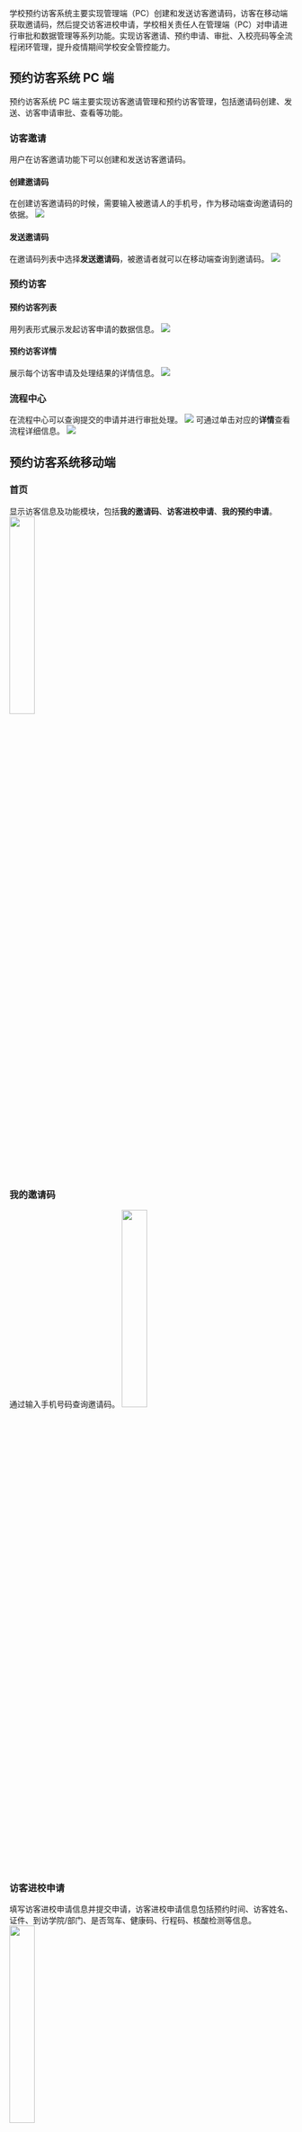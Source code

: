 
学校预约访客系统主要实现管理端（PC）创建和发送访客邀请码，访客在移动端获取邀请码，然后提交访客进校申请，学校相关责任人在管理端（PC）对申请进行审批和数据管理等系列功能。实现访客邀请、预约申请、审批、入校亮码等全流程闭环管理，提升疫情期间学校安全管控能力。

## 预约访客系统 PC 端
预约访客系统 PC 端主要实现访客邀请管理和预约访客管理，包括邀请码创建、发送、访客申请审批、查看等功能。

### 访客邀请
用户在访客邀请功能下可以创建和发送访客邀请码。

#### 创建邀请码
在创建访客邀请码的时候，需要输入被邀请人的手机号，作为移动端查询邀请码的依据。
![](https://qcloudimg.tencent-cloud.cn/raw/a0e2bd7dfc453740989c5185817ae3bf.png)

#### 发送邀请码
在邀请码列表中选择**发送邀请码**，被邀请者就可以在移动端查询到邀请码。
![](https://qcloudimg.tencent-cloud.cn/raw/c51804cef1d8310f966bab117cd8bcfc.png)

### 预约访客
#### 预约访客列表
用列表形式展示发起访客申请的数据信息。
![](https://qcloudimg.tencent-cloud.cn/raw/9cc962010a5a6c8ac1a6d827c749745d.png)

#### 预约访客详情
展示每个访客申请及处理结果的详情信息。
![](https://qcloudimg.tencent-cloud.cn/raw/f7c8b3c6b1dcd20e34bec91a5106289e.png)

### 流程中心
在流程中心可以查询提交的申请并进行审批处理。
![](https://qcloudimg.tencent-cloud.cn/raw/dc983da46be66c6e087d664a400a0194.png)
可通过单击对应的**详情**查看流程详细信息。
![](https://qcloudimg.tencent-cloud.cn/raw/d1127f4571d36d398ed5e3c482dc95ce.png)


## 预约访客系统移动端
### 首页
显示访客信息及功能模块，包括**我的邀请码**、**访客进校申请**、**我的预约申请**。
<img src = "https://qcloudimg.tencent-cloud.cn/raw/d6a5f44d6231466571d230bcbd66f363.png" style = "width:30%"> 


### 我的邀请码
通过输入手机号码查询邀请码。
<img src = "https://qcloudimg.tencent-cloud.cn/raw/499d947317e2c672738f9e48f48c9bef.png" style = "width:30%"> 

### 访客进校申请
填写访客进校申请信息并提交申请，访客进校申请信息包括预约时间、访客姓名、证件、到访学院/部门、是否驾车、健康码、行程码、核酸检测等信息。
<img src = "https://qcloudimg.tencent-cloud.cn/raw/37b128628e894d85df81559793f00913.png" style = "width:30%"> 


### 我的预约申请
分为已通过、审批中、已拒绝三个状态展示申请记录。
<img src = "https://qcloudimg.tencent-cloud.cn/raw/6a75ae196bacbd2e160a6d075dd755b5.png" style = "width:30%"> 
每一种状态点进去都可以看到详情信息。
<img src = "https://qcloudimg.tencent-cloud.cn/raw/f03a8140361a76e4e28b73c0d2b7a046.png" style = "width:30%"> 
在已通过状态列表下面，点击访客码图标，可以进入访客码页面。
<img src = "https://qcloudimg.tencent-cloud.cn/raw/cb6e7d981e747b04a9360557a3808c50.png" style = "width:30%"> 

## 预约访客系统使用说明
### 使用流程
1. 邀请人在 PC 端创建邀请码、并发送邀请码。
2. 被邀请人在移动端根据创建邀请码时使用的手机号码查询邀请码。
3. 被邀请人在移动端创建预约申请。
4. 学校内部相关人员在 PC 端进行申请审批。
5. 审批通过后，被邀请人在移动端查询预约申请及详情。
6. 进入学校时在移动端展示访客码。


### 审批流程
访客发起申请后对接人会先收到审批信息，对接人审批通过后对接人的单位负责人会收到审批信息，单位负责人审批通过后流程会根据访客类型走分支流程，访客类型是临时访客由物资保障组审批，访客类型是长期访客由信息报送组审批。
![](https://qcloudimg.tencent-cloud.cn/raw/d7e5abeac3a191dc30ce95ea7872c7d7.jpg)

